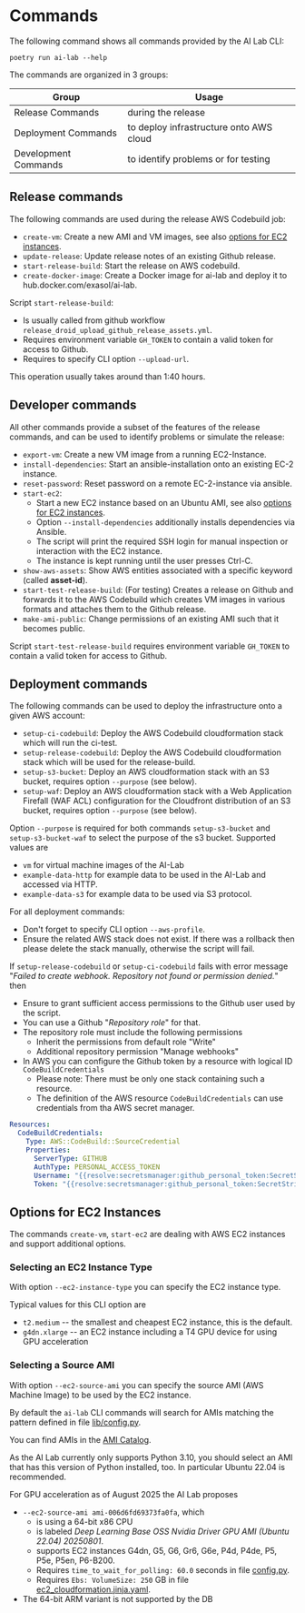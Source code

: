 # Commands

The following command shows all commands provided by the AI Lab CLI:
```shell
poetry run ai-lab --help
```

The commands are organized in 3 groups:

| Group                | Usage                                   |
|----------------------|-----------------------------------------|
| Release Commands     | during the release                      |
| Deployment Commands  | to deploy infrastructure onto AWS cloud |
| Development Commands | to identify problems or for testing     |

## Release commands

The following commands are used during the release AWS Codebuild job:
* `create-vm`: Create a new AMI and VM images, see also [options for EC2 instances](#options-for-ec2-instances).
* `update-release`: Update release notes of an existing Github release.
* `start-release-build`: Start the release on AWS codebuild.
* `create-docker-image`: Create a Docker image for ai-lab and deploy it to hub.docker.com/exasol/ai-lab.

Script `start-release-build`:
* Is usually called from github workflow `release_droid_upload_github_release_assets.yml`.
* Requires environment variable `GH_TOKEN` to contain a valid token for access to Github.
* Requires to specify CLI option `--upload-url`.

This operation usually takes around than 1:40 hours.

## Developer commands

All other commands provide a subset of the features of the release commands, and can be used to identify problems or simulate the release:
* `export-vm`: Create a new VM image from a running EC2-Instance.
* `install-dependencies`: Start an ansible-installation onto an existing EC-2 instance.
* `reset-password`: Reset password on a remote EC-2-instance via ansible.
* `start-ec2`:
  * Start a new EC2 instance based on an Ubuntu AMI, see also [options for EC2 instances](#options-for-ec2-instances).
  * Option `--install-dependencies` additionally installs dependencies via Ansible.
  * The script will print the required SSH login for manual inspection or interaction with the EC2 instance.
  * The instance is kept running until the user presses Ctrl-C.
* `show-aws-assets`: Show AWS entities associated with a specific keyword (called __asset-id__).
* `start-test-release-build`: (For testing) Creates a release on Github and forwards it to the AWS Codebuild which creates VM images in various formats and attaches them to the Github release.
* `make-ami-public`: Change permissions of an existing AMI such that it becomes public.

Script `start-test-release-build` requires environment variable `GH_TOKEN` to contain a valid token for access to Github.

## Deployment commands

The following commands can be used to deploy the infrastructure onto a given AWS account:
* `setup-ci-codebuild`: Deploy the AWS Codebuild cloudformation stack which will run the ci-test.
* `setup-release-codebuild`: Deploy the AWS Codebuild cloudformation stack which will be used for the release-build.
* `setup-s3-bucket`: Deploy an AWS cloudformation stack with an S3 bucket, requires option `--purpose` (see below).
* `setup-waf`: Deploy an AWS cloudformation stack with a Web Application Firefall (WAF ACL) configuration for the Cloudfront distribution of an S3 bucket, requires option `--purpose` (see below).

Option `--purpose` is required for both commands `setup-s3-bucket` and `setup-s3-bucket-waf` to select the purpose of the s3 bucket. Supported values are
* `vm` for virtual machine images of the AI-Lab
* `example-data-http` for example data to be used in the AI-Lab and accessed via HTTP.
* `example-data-s3` for example data to be used via S3 protocol.

For all deployment commands:
* Don't forget to specify CLI option `--aws-profile`.
* Ensure the related AWS stack does not exist. If there was a rollback then please delete the stack manually, otherwise the script will fail.

If `setup-release-codebuild` or `setup-ci-codebuild` fails with error message "_Failed to create webhook. Repository not found or permission denied._" then
* Ensure to grant sufficient access permissions to the Github user used by the script.
* You can use a Github "_Repository role_" for that.
* The repository role must include the following permissions
  * Inherit the permissions from default role "Write"
  * Additional repository permission "Manage webhooks"
* In AWS you can configure the Github token by a resource with logical ID `CodeBuildCredentials`
  * Please note: There must be only one stack containing such a resource.
  * The definition of the AWS resource `CodeBuildCredentials` can use credentials from tha AWS secret manager.

```yaml
Resources:
  CodeBuildCredentials:
    Type: AWS::CodeBuild::SourceCredential
    Properties:
      ServerType: GITHUB
      AuthType: PERSONAL_ACCESS_TOKEN
      Username: "{{resolve:secretsmanager:github_personal_token:SecretString:github_user_name}}"
      Token: "{{resolve:secretsmanager:github_personal_token:SecretString:github_personal_token}}"
```

## Options for EC2 Instances

The commands `create-vm`, `start-ec2` are dealing with AWS EC2 instances and support additional options.

### Selecting an EC2 Instance Type

With option `--ec2-instance-type` you can specify the EC2 instance type.

Typical values for this CLI option are
* `t2.medium` -- the smallest and cheapest EC2 instance, this is the default.
* `g4dn.xlarge` -- an EC2 instance including a T4 GPU device for using GPU acceleration

### Selecting a Source AMI

With option `--ec2-source-ami` you can specify the source AMI (AWS Machine Image) to be used by the EC2 instance.

By default the `ai-lab` CLI commands will search for AMIs matching the pattern defined in file [lib/config.py](https://github.com/exasol/ai-lab/blob/main/exasol/ds/sandbox/lib/config.py).

You can find AMIs in the [AMI Catalog](https://eu-west-1.console.aws.amazon.com/ec2/home?region=eu-west-1#AMICatalog).

As the AI Lab currently only supports Python 3.10, you should select an AMI that has this version of Python installed, too. In particular Ubuntu 22.04 is recommended.

For GPU acceleration as of August 2025 the AI Lab proposes
* `--ec2-source-ami ami-006d6fd69373fa0fa`, which
  * is using a 64-bit x86 CPU
  * is labeled _Deep Learning Base OSS Nvidia Driver GPU AMI (Ubuntu 22.04) 20250801_.
  * supports EC2 instances G4dn, G5, G6, Gr6, G6e, P4d, P4de, P5, P5e, P5en, P6-B200.
  * Requires `time_to_wait_for_polling: 60.0` seconds in file [config.py](https://github.com/exasol/ai-lab/blob/main/exasol/ds/sandbox/lib/config.py#L8).
  * Requires `Ebs: VolumeSize: 250` GB in file [ec2_cloudformation.jinja.yaml](https://github.com/exasol/ai-lab/blob/main/exasol/ds/sandbox/templates/ec2_cloudformation.jinja.yaml#L35).
* The 64-bit ARM variant is not supported by the DB
